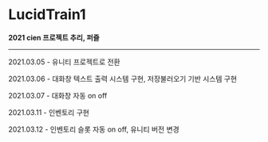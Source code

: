 # LucidTrain1
**2021 cien 프로젝트
추리, 퍼즐**

***

2021.03.05 - 유니티 프로젝트로 전환

2021.03.06 - 대화창 텍스트 출력 시스템 구현, 저장불러오기 기반 시스템 구현

2021.03.07 - 대화창 자동 on off

2021.03.11 - 인벤토리 구현

2021.03.12 - 인벤토리 슬롯 자동 on off, 유니티 버전 변경
